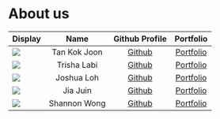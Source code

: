 # About us

Display | Name | Github Profile | Portfolio 
--------|:----:|:--------------:|:---------:
![](https://via.placeholder.com/100.png?text=Photo) | Tan Kok Joon | [Github](https://github.com/kokjoon97) | [Portfolio](team/kokjoon97.md)
![](https://via.placeholder.com/100.png?text=Photo) | Trisha Labi | [Github](https://github.com/trishaangelica) | [Portfolio](team/trishaangelica.md)
![](https://via.placeholder.com/100.png?text=Photo) | Joshua Loh | [Github](https://github.com/JLoh579) | [Portfolio](team/jloh579.md)
![](https://via.placeholder.com/100.png?text=Photo) | Jia Juin | [Github](https://github.com/jiajuinphoon) | [Portfolio](team/jiajuinphoon.md)
![](https://via.placeholder.com/100.png?text=Photo) | Shannon Wong | [Github](https://github.com/Shannonwje) | [Portfolio](team/shannonwje.md)

